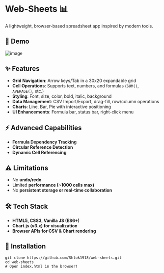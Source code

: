 # Web-Sheets 📊  
A lightweight, browser-based spreadsheet app inspired by modern tools.  

## 🚀 Demo  
![image](https://github.com/user-attachments/assets/8186cf5f-5238-46c7-b130-25a7c95b29e3)


## ✨ Features  
- **Grid Navigation**: Arrow keys/Tab in a 30x20 expandable grid  
- **Cell Operations**: Supports text, numbers, and formulas (`SUM()`, `AVERAGE()`, etc.)  
- **Styling**: Font, size, color, bold, italic, background  
- **Data Management**: CSV Import/Export, drag-fill, row/column operations  
- **Charts**: Line, Bar, Pie with interactive positioning  
- **UI Enhancements**: Formula bar, status bar, right-click menu  

## ⚡ Advanced Capabilities  
- **Formula Dependency Tracking**  
- **Circular Reference Detection**  
- **Dynamic Cell Referencing**  

## ⚠️ Limitations  
- No **undo/redo**  
- Limited **performance (~1000 cells max)**  
- No **persistent storage or real-time collaboration**  

## 🛠️ Tech Stack  
- **HTML5, CSS3, Vanilla JS (ES6+)**  
- **Chart.js (v3.x) for visualization**  
- **Browser APIs for CSV & Chart rendering**  

## 🚀 Installation  
```
git clone https://github.com/Shlok1918/web-sheets.git
cd web-sheets
# Open index.html in the browser!
